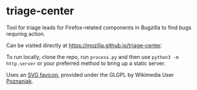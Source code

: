 # triage-center

Tool for triage leads for Firefox-related components in Bugzilla to find bugs
requring action.

Can be visited directly at https://mozilla.github.io/triage-center.

To run locally, clone the repo, run `process.py` and then use
`python3 -m http.server` or your preferred method to bring up a static server.

Uses an [SVG favicon](https://commons.wikimedia.org/wiki/File:Green_bug_and_broom.svg),
provided under the GLGPL by Wikimedia User [Poznaniak](https://commons.wikimedia.org/wiki/User:Poznaniak).
